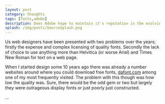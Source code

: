 ```yaml
---
layout: post
category: thoughts
tags: [fonts,adobe]
description: Does Adobe hope to maintain it's reputation in the evolving world of typography by releasing it's first ever open source font?
splash: /img/posts/SourceSplash.png
---
```


Us web designers have been presented with two problems over the years; firstly the expense and complex licensing of quality fonts. Secondly the lack of choice to use anything more than Helvitica (or worse Arial) and Times New Roman for text on a web page.

When I started design some 10 years ago there was already a number websites around where you could download free fonts, [dafont.com](http://dafont.com) among one of my most frequently visited. The problem with this though was how low the quality was. Sure, there would be the odd gem or two but largely they were outrageous display fonts or just poorly just constructed.

…